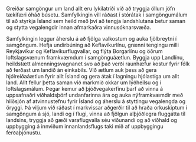 Greiðar samgöngur um land allt eru lykilatriði við að tryggja öllum jöfn tækifæri óháð búsetu. Samfylkingin vill ráðast í stórátak í samgöngumálum til að styrkja Ísland sem heild með því að tengja landshlutana betur saman og stytta vegalengdir innan afmarkaðra vinnusóknarsvæða. 

Samfylkingin leggur áherslu á að fjölga valkostum og auka fjölbreytni í samgöngum. Hefja undirbúning að Keflavíkurlínu, grænni tengingu milli Reykjavíkur og Keflavíkurflugvallar, og flýta Borgarlínu og öðrum loftslagsvænum framkvæmdum í samgönguáætlun. Byggja upp Landlínu, heildstætt almenningsvagnanet svo að það verði raunhæfur kostur fyrir fólk að ferðast um landið án einkabíls. Við ætlum auk þess að gera hjólreiðaáætlun fyrir allt Ísland og gera átak í lagningu hjólastíga um allt land. Allt fellur þetta saman við markmið okkar um lýðheilsu og í loftslagsmálum. Þegar kemur að þjóðvegakerfinu þarf að vinna á uppsafnaðri viðhaldsþörf undanfarinna ára og auka nýframkvæmdir með hliðsjón af atvinnustefnu fyrir Ísland og áherslu á styttingu vegalengda og öryggi. Þá viljum við ráðast í markvissar aðgerðir til að hraða orkuskiptum í samgöngum á sjó, landi og í flugi, vinna að fjölgun alþjóðlegra fluggátta til landsins, tryggja að gæði varaflugvalla séu viðunandi og að viðhald og uppbygging á innviðum innanlandsflugs taki mið af uppbyggingu ferðaþjónustu.
